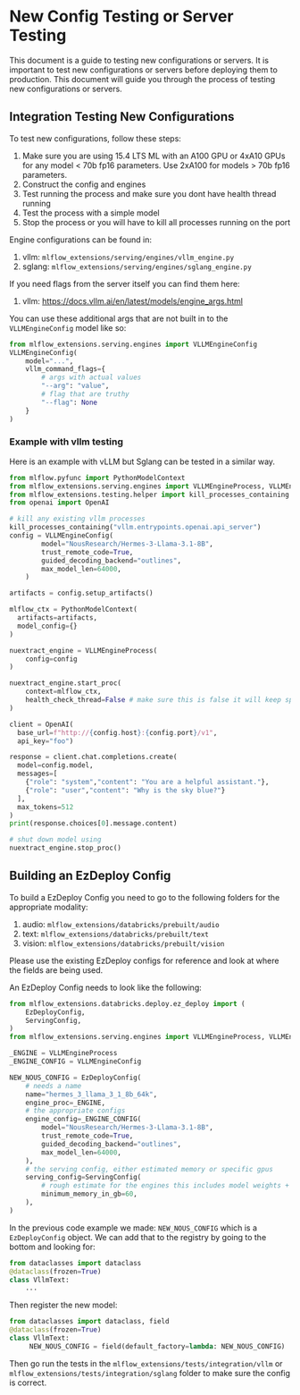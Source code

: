 # New Config Testing or Server Testing

This document is a guide to testing new configurations or servers. It is important to test new configurations or servers 
before deploying them to production. This document will guide you through the process of testing new configurations or 
servers.

## Integration Testing New Configurations

To test new configurations, follow these steps:

1. Make sure you are using 15.4 LTS ML with an A100 GPU or 4xA10 GPUs for any model < 70b fp16 parameters. Use 2xA100 for models > 70b fp16 parameters.
2. Construct the config and engines
3. Test running the process and make sure you dont have health thread running
4. Test the process with a simple model
5. Stop the process or you will have to kill all processes running on the port

Engine configurations can be found in:
1. vllm: `mlflow_extensions/serving/engines/vllm_engine.py` 
2. sglang: `mlflow_extensions/serving/engines/sglang_engine.py`

If you need flags from the server itself you can find them here:
1. vllm: https://docs.vllm.ai/en/latest/models/engine_args.html

You can use these additional args that are not built in to the `VLLMEngineConfig` model like so:

```python
from mlflow_extensions.serving.engines import VLLMEngineConfig
VLLMEngineConfig(
    model="...",
    vllm_command_flags={
        # args with actual values
        "--arg": "value",
        # flag that are truthy
        "--flag": None
    }
)
```

### Example with vllm testing

Here is an example with vLLM but Sglang can be tested in a similar way.

```python
from mlflow.pyfunc import PythonModelContext
from mlflow_extensions.serving.engines import VLLMEngineProcess, VLLMEngineConfig
from mlflow_extensions.testing.helper import kill_processes_containing
from openai import OpenAI

# kill any existing vllm processes
kill_processes_containing("vllm.entrypoints.openai.api_server")
config = VLLMEngineConfig(
        model="NousResearch/Hermes-3-Llama-3.1-8B",
        trust_remote_code=True,
        guided_decoding_backend="outlines",
        max_model_len=64000,
    )

artifacts = config.setup_artifacts()

mlflow_ctx = PythonModelContext(
  artifacts=artifacts,
  model_config={}
)

nuextract_engine = VLLMEngineProcess(
    config=config
)

nuextract_engine.start_proc(
    context=mlflow_ctx,
    health_check_thread=False # make sure this is false it will keep spawning server if it shuts down
)

client = OpenAI(
  base_url=f"http://{config.host}:{config.port}/v1", 
  api_key="foo")

response = client.chat.completions.create(
  model=config.model,
  messages=[
    {"role": "system","content": "You are a helpful assistant."},
    {"role": "user","content": "Why is the sky blue?"}
  ],
  max_tokens=512
)
print(response.choices[0].message.content)

# shut down model using
nuextract_engine.stop_proc()
```


## Building an EzDeploy Config

To build a EzDeploy Config you need to go to the following folders for the appropriate modality:
1. audio: `mlflow_extensions/databricks/prebuilt/audio`
2. text: `mlflow_extensions/databricks/prebuilt/text`
3. vision: `mlflow_extensions/databricks/prebuilt/vision`

Please use the existing EzDeploy configs for reference and look at where the fields are being used.

An EzDeploy Config needs to look like the following:

```python
from mlflow_extensions.databricks.deploy.ez_deploy import (
    EzDeployConfig,
    ServingConfig,
)
from mlflow_extensions.serving.engines import VLLMEngineProcess, VLLMEngineConfig

_ENGINE = VLLMEngineProcess
_ENGINE_CONFIG = VLLMEngineConfig

NEW_NOUS_CONFIG = EzDeployConfig(
    # needs a name
    name="hermes_3_llama_3_1_8b_64k",
    engine_proc=_ENGINE,
    # the appropriate configs
    engine_config=_ENGINE_CONFIG(
        model="NousResearch/Hermes-3-Llama-3.1-8B",
        trust_remote_code=True,
        guided_decoding_backend="outlines",
        max_model_len=64000,
    ),
    # the serving config, either estimated memory or specific gpus
    serving_config=ServingConfig(
        # rough estimate for the engines this includes model weights + kv cache + overhead + intermediate states
        minimum_memory_in_gb=60,
    ),
)
```

In the previous code example we made: `NEW_NOUS_CONFIG` which is a `EzDeployConfig` object. 
We can add that to the registry by going to the bottom and looking for:

```python
from dataclasses import dataclass
@dataclass(frozen=True)
class VllmText:
    ...
```

Then register the new model:

```python
from dataclasses import dataclass, field
@dataclass(frozen=True)
class VllmText:
     NEW_NOUS_CONFIG = field(default_factory=lambda: NEW_NOUS_CONFIG)
```

Then go run the tests in the `mlflow_extensions/tests/integration/vllm` or `mlflow_extensions/tests/integration/sglang` 
folder to make sure the config is correct.